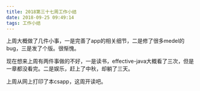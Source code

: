 ```yaml
---
title: 2018第三十七周工作小结
date: 2018-09-25 09:49:14
tags: 工作小结
---
```


上周大概做了几件小事，一是完善了app的相关细节，二是修了很多medel的bug，三是发了个版。很惭愧。

现在想来上周有两件事做的不好，一是读书，effective-java大概看了三次，但是一章都没看完。二是娱乐，赶上了中秋，却躺了三天。

上周从网上打印了本csapp，这周开读吧。